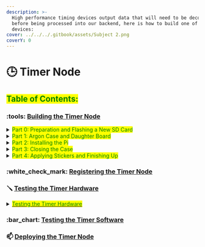 ```yaml
---
description: >-
  High performance timing devices output data that will need to be decoded
  before being processed into our backend, here is how to build one of these
  devices:
cover: ../../../.gitbook/assets/Subject 2.png
coverY: 0
---
```


# 🕒 Timer Node

## <mark style="color:green;">Table of Contents:</mark>

### :tools: [Building the Timer Node](building-the-timer-node/)

<details>

<summary><mark style="color:green;">Part 0: Preparation and Flashing a New SD Card</mark></summary>

* [Tools List](building-the-timer-node/part-0-preparation-and-flashing-a-new-sd-card.md#tools-list)
* [Parts List](building-the-timer-node/part-0-preparation-and-flashing-a-new-sd-card.md#parts-list)
* [How to Flash a Micro SD Card](../../../overview/flash-firmware-and-configuration/flashing-a-new-sd-card.md)

</details>

<details>

<summary><mark style="color:green;">Part 1: Argon Case and Daughter Board</mark></summary>

* [Opening the Argon](building-the-timer-node/part-1-argon-case-and-the-daughter-board.md#opening-the-argon)
* [Connecting the Pi](building-the-timer-node/part-1-argon-case-and-the-daughter-board.md#connecting-the-pi)

</details>

<details>

<summary><mark style="color:green;">Part 2: Installing the Pi</mark></summary>

* [Adding the Thermal Pads](building-the-timer-node/part-2-installing-the-pi.md#adding-the-thermal-pads)
* [Seating the Pi](building-the-timer-node/part-2-installing-the-pi.md#seating-the-pi)
  * <mark style="color:green;">Switching Power to Always On</mark>
* [Screwing Down the Boards](building-the-timer-node/part-2-installing-the-pi.md#screwing-down-the-boards)

</details>

<details>

<summary><mark style="color:green;">Part 3: Closing the Case</mark></summary>

* [The Back of the Argon](building-the-timer-node/part-3-closing-the-case.md#the-back-of-the-argon)
* [Threading Screws and Inserting a Micro SD Card](building-the-timer-node/part-3-closing-the-case.md#threading-screws-and-inserting-a-micro-sd-card)
* [Applying Rubber Feet](building-the-timer-node/part-3-closing-the-case.md#applying-rubber-feet)

</details>

<details>

<summary><mark style="color:green;">Part 4: Applying Stickers and Finishing Up</mark></summary>

In progress...

</details>

### :white\_check\_mark: [Registering the Timer Node](registering-and-configuring-the-timer-node.md)



### :screwdriver: [Testing the Timer Hardware](testing-the-timer-hardware.md)

<details>

<summary><a href="testing-the-timer-hardware.md"><mark style="color:green;">Testing the Timer Hardware</mark></a></summary>

* [Testing the Timer Hardware](testing-the-timer-hardware.md)

</details>

### :bar\_chart: [Testing the Timer Software](testing-the-timer-software.md)



### :mailbox: [Deploying the Timer Node](deploying-the-timer-node.md)

###
